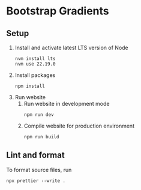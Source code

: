 # Bootstrap Gradients

## Setup

1.  Install and activate latest LTS version of Node
    ```
    nvm install lts
    nvm use 22.19.0
    ```
2.  Install packages
    ```
    npm install
    ```
3.  Run website
    1. Run website in development mode
       ```
       npm run dev
       ```
    2. Compile website for production environment
       ```
       npm run build
       ```

## Lint and format

To format source files, run

```
npx prettier --write .
```
